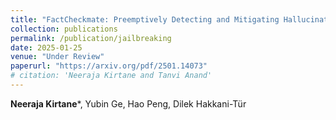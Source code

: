 ```yaml
---
title: "FactCheckmate: Preemptively Detecting and Mitigating Hallucinations in LMs"
collection: publications
permalink: /publication/jailbreaking
date: 2025-01-25
venue: "Under Review"
paperurl: "https://arxiv.org/pdf/2501.14073"
# citation: 'Neeraja Kirtane and Tanvi Anand'
---
```

**Neeraja Kirtane***, Yubin Ge, Hao Peng, Dilek Hakkani-Tür